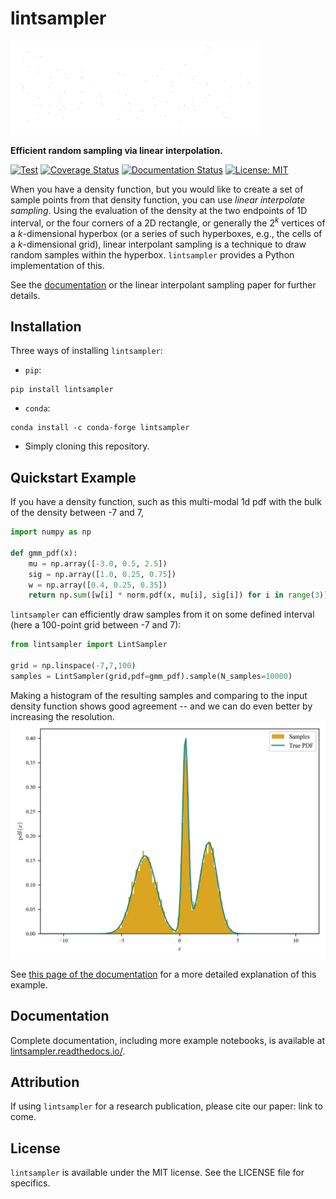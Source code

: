 # lintsampler
![Animation showing 'lintsampler' rendered in points.](docs/source/assets/lintsampler.gif)

**Efficient random sampling via linear interpolation.**

[![Test](https://github.com/aneeshnaik/lintsampler/actions/workflows/test.yaml/badge.svg)](https://github.com/aneeshnaik/lintsampler/actions/workflows/test.yaml)
[![Coverage Status](https://coveralls.io/repos/github/aneeshnaik/lintsampler/badge.svg?branch=main&kill_cache=1)](https://coveralls.io/github/aneeshnaik/lintsampler?branch=main)
[![Documentation Status](https://readthedocs.org/projects/lintsampler/badge/?version=latest)](https://lintsampler.readthedocs.io/en/latest/?badge=latest)
[![License: MIT](https://img.shields.io/badge/License-MIT-yellow.svg)](https://github.com/aneeshnaik/lintsampler/blob/main/LICENSE)

When you have a density function, but you would like to create a set of sample points from that density function, you can use _linear interpolate sampling_. Using the evaluation of the density at the two endpoints of 1D interval, or the four corners of a 2D rectangle, or generally the $2^k$ vertices of a $k$-dimensional hyperbox (or a series of such hyperboxes, e.g., the cells of a $k$-dimensional grid), linear interpolant sampling is a technique to draw random samples within the hyperbox. `lintsampler` provides a Python implementation of this.

See the [documentation](https://lintsampler.readthedocs.io/) or the linear interpolant sampling paper for further details. 

## Installation

Three ways of installing `lintsampler`:

- `pip`:
```
pip install lintsampler
```

- `conda`:
```
conda install -c conda-forge lintsampler
```

- Simply cloning this repository.

## Quickstart Example

If you have a density function, such as this multi-modal 1d pdf with the bulk of the density between -7 and 7,

```python
import numpy as np

def gmm_pdf(x):
    mu = np.array([-3.0, 0.5, 2.5])
    sig = np.array([1.0, 0.25, 0.75])
    w = np.array([0.4, 0.25, 0.35])
    return np.sum([w[i] * norm.pdf(x, mu[i], sig[i]) for i in range(3)], axis=0)
```

`lintsampler` can efficiently draw samples from it on some defined interval (here a 100-point grid between -7 and 7):

```python
from lintsampler import LintSampler

grid = np.linspace(-7,7,100)
samples = LintSampler(grid,pdf=gmm_pdf).sample(N_samples=10000)
```

Making a histogram of the resulting samples and comparing to the input density function shows good agreement -- and we can do even better by increasing the resolution.
![Example 1d pdf with comparative histogram of sampled points.](docs/source/assets/example1.png)

See [this page of the documentation](https://lintsampler.readthedocs.io/en/latest/examples/1_gmm.html) for a more detailed explanation of this example.

## Documentation

Complete documentation, including more example notebooks, is available at [lintsampler.readthedocs.io/](https://lintsampler.readthedocs.io/).

## Attribution

If using `lintsampler` for a research publication, please cite our paper: link to come.

## License

`lintsampler` is available under the MIT license. See the LICENSE file for specifics.

